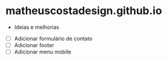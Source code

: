 # matheuscostadesign.github.io

- Ideias e melhorias
- [ ] Adicionar formulário de contato
- [ ] Adicionar footer
- [ ] Adicionar menu mobile
